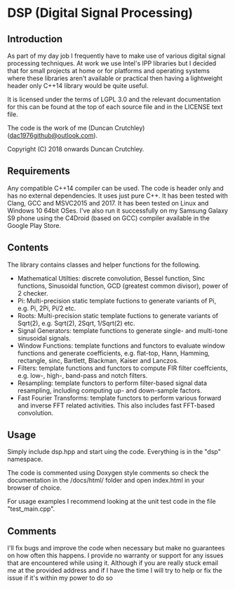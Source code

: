 # DSP (Digital Signal Processing) #
## Introduction ##
As part of my day job I frequently have to make use of various digital signal processing techniques. At work we use Intel's IPP libraries but I decided that for small projects at home or for platforms and operating systems where these libraries aren't available or practical then having a lightweight header only C++14 library would be quite useful.

It is licensed under the terms of LGPL 3.0 and the relevant documentation for this can be found at the top of each source file and in the LICENSE text file.

The code is the work of me (Duncan Crutchley) (<dac1976github@outlook.com>).

Copyright (C) 2018 onwards Duncan Crutchley.

## Requirements ##
Any compatible C++14 compiler can be used. The code is header only and has no external dependencies. It uses just pure C++. It has been tested with Clang, GCC and MSVC2015 and 2017. It has been tested on Linux and Windows 10 64bit OSes. I've also run it successfully on my Samsung Galaxy S9 phone using the C4Droid (based on GCC) compiler available in the Google Play Store.

## Contents ##
The library contains classes and helper functions for the following.

* Mathematical Utilties: discrete convolution, Bessel function, Sinc functions, Sinusoidal function, GCD (greatest common divisor), power of 2 checker.
* Pi: Multi-precision static template fuctions to generate variants of Pi, e.g. Pi, 2Pi, Pi/2 etc.
* Roots: Multi-precision static template fuctions to generate variants of Sqrt(2), e.g. Sqrt(2), 2Sqrt, 1/Sqrt(2) etc. 
* Signal Generators: template functions to generate single- and multi-tone sinusoidal signals.
* Window Functions: template functions and functors to evaluate window functions and generate coefficients, e.g. flat-top, Hann, Hamming, rectangle, sinc, Bartlett, Blackman, Kaiser and Lanczos.
* Filters: template functions and functors to compute FIR filter coeffcients, e.g. low-, high-, band-pass and notch filters.
* Resampling: template functors to perform filter-based signal data resampling, including computing up- and down-sample factors.
* Fast Fourier Transforms: template functors to perform various forward and inverse FFT related activities. This also includes fast FFT-based convolution.

## Usage ##
Simply include dsp.hpp and start uing the code. Everything is in the "dsp" namespace.

The code is commented using Doxygen style comments so check the documentation in the /docs/html/ folder and open index.html in your browser of choice.

For usage examples I recommend looking at the unit test code in the file "test_main.cpp".

## Comments ##
I'll fix bugs and improve the code when necessary but make no guarantees on how often this happens. I provide no warranty or support for any issues that are encountered while using it. Although if you are really stuck email me at the provided address and if I have the time I will try to help or fix the issue if it's within my power to do so
